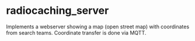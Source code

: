 # radiocaching_server
Implements a webserver showing a map (open street map) with coordinates from search teams. Coordinate transfer is done via MQTT.
